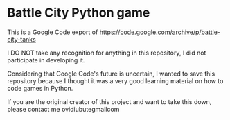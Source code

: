 # Battle City Python game

This is a Google Code export of https://code.google.com/archive/p/battle-city-tanks

I DO NOT take any recognition for anything in this repository, I did not participate in developing it.

Considering that Google Code's future is uncertain, I wanted to save this repository because I thought it was a very good learning material on how to code games in Python.

If you are the original creator of this project and want to take this down, please contact me ovidiu<dot>bute<at>gmail<dot>com
